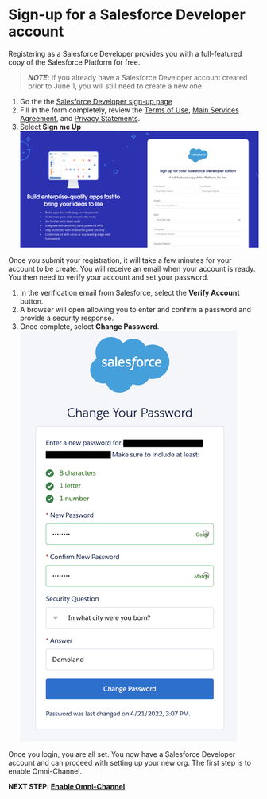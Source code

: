 # Sign-up for a Salesforce Developer account

Registering as a Salesforce Developer provides you with a full-featured copy of the Salesforce Platform for free. 

> **_NOTE_**: If you already have a Salesforce Developer account created prior to June 1, you will still need to create a new one.

1.  Go the the [Salesforce Developer sign-up page](https://developer.salesforce.com/signup)
1.  Fill in the form completely, review the [Terms of Use](https://trailblazer.me/terms), [Main Services Agreement](https://www.salesforce.com/content/dam/web/en_us/www/documents/legal/salesforce_Developer_MSA.pdf), and [Privacy Statements](https://www.salesforce.com/company/privacy/).
1.  Select **Sign me Up** ![Salesforce Developer Sign-Up](/static/01/dev_signup.png)

Once you submit your registration, it will take a few minutes for your account to be create. You will receive an email when your account is ready. You then need to verify your account and set your password.

1.  In the verification email from Salesforce, select the **Verify Account** button.
1.  A browser will open allowing you to enter and confirm a password and provide a security response.
1.  Once complete, select **Change Password**. ![Change your password](/static/01/password.png)

Once you login, you are all set. You now have a Salesforce Developer account and can proceed with setting up your new org. The first step is to enable Omni-Channel.

**NEXT STEP: [Enable Omni-Channel](prep_02.md)**

